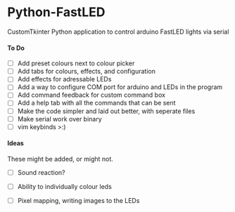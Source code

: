 # Python-FastLED
CustomTkinter Python application to control arduino FastLED lights via serial



#### To Do

- [ ] Add preset colours next to colour picker
- [ ] Add tabs for colours, effects, and configuration
- [ ] Add effects for adressable LEDs
- [ ] Add a way to configure COM port for arduino and LEDs in the program
- [ ] Add command feedback for custom command box
- [ ] Add a help tab with all the commands that can be sent
- [ ] Make the code simpler and laid out better, with seperate files
- [ ] Make serial work over binary
- [ ] vim keybinds >:)

#### Ideas
These might be added, or might not.

- [ ] Sound reaction?
- [ ] Ability to individually colour leds
- [ ] Pixel mapping, writing images to the LEDs

